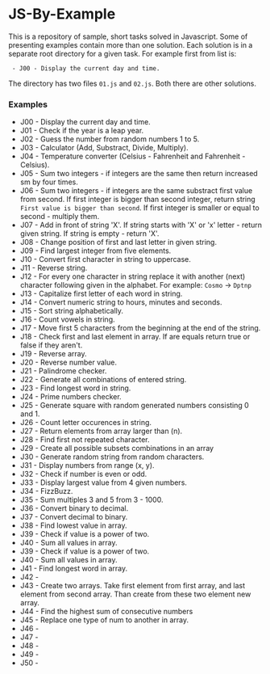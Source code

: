 # JS-By-Example

This is a repository of sample, short tasks solved in Javascript. Some of presenting examples contain more than one solution. Each solution is in a separate root directory for a given task. For example first from list is:

```
 - J00 - Display the current day and time.
 ```
The directory has two files ```01.js``` and ```02.js```.  Both there are other solutions.



### Examples 

 - J00 - Display the current day and time.
 - J01 - Check if the year is a leap year.
 - J02 - Guess the number from random numbers 1 to 5.
 - J03 - Calculator (Add, Substract, Divide, Multiply).
 - J04 - Temperature converter (Celsius - Fahrenheit and Fahrenheit - Celsius).
 - J05 - Sum two integers - if integers are the same then return increased sm by four times.
 - J06 - Sum two integers - if integers are the same substract first value from second. If first integer is bigger than second integer, return string ```First value is bigger than second```. If first integer is smaller or equal to second - multiply them.
 - J07 - Add in front of string 'X'. If string starts with 'X' or 'x' letter - return given string. If string is empty - return 'X'.
 - J08 - Change position of first and last letter in given string.
 - J09 - Find largest integer from five elements.
 - J10 - Convert first character in string to uppercase.
 - J11 - Reverse string.
 - J12 - For every one character in string replace it with another (next) character following given in the alphabet. For example:
`Cosmo` -> `Dptnp`
 - J13 - Capitalize first letter of each word in string.
 - J14 - Convert numeric string to hours, minutes and seconds.
 - J15 - Sort string alphabetically.
 - J16 - Count vowels in string.
 - J17 - Move first 5 characters from the beginning at the end of the string.
 - J18 - Check first and last element in array. If are equals return true or false if they aren't.
 - J19 - Reverse array.
 - J20 - Reverse number value.
 - J21 - Palindrome checker.
 - J22 - Generate all combinations of entered string.
 - J23 - Find longest word in string.
 - J24 - Prime numbers checker.
 - J25 - Generate square with random generated numbers consisting 0 and 1.
 - J26 - Count letter occurences in string.
 - J27 - Return elements from array larger than (n).
 - J28 - Find first not repeated character.
 - J29 - Create all possible subsets combinations in an array
 - J30 - Generate random string from random characters.
 - J31 - Display numbers from range (x, y).
 - J32 - Check if number is even or odd.
 - J33 - Display largest value from 4 given numbers.
 - J34 - FizzBuzz.
 - J35 - Sum multiples 3 and 5 from 3 - 1000.
 - J36 - Convert binary to decimal.
 - J37 - Convert decimal to binary.
 - J38 - Find lowest value in array.
 - J39 - Check if value is a power of two.
 - J40 - Sum all values in array.
 - J39 - Check if value is a power of two.
 - J40 - Sum all values in array.
 - J41 - Find longest word in array.
 - J42 - 
 - J43 - Create two arrays. Take first element from first array, and last element from second array. Than create from these two element new array.
 - J44 - Find the highest sum of consecutive numbers
 - J45 - Replace one type of num to another in array.
 - J46 - 
 - J47 - 
 - J48 - 
 - J49 - 
 - J50 -  
